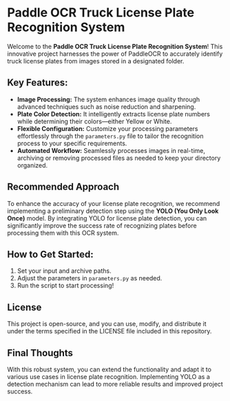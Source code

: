 # Paddle OCR Truck License Plate Recognition System

Welcome to the **Paddle OCR Truck License Plate Recognition System**! This innovative project harnesses the power of PaddleOCR to accurately identify truck license plates from images stored in a designated folder.

## Key Features:
- **Image Processing:** The system enhances image quality through advanced techniques such as noise reduction and sharpening.
- **Plate Color Detection:** It intelligently extracts license plate numbers while determining their colors—either Yellow or White.
- **Flexible Configuration:** Customize your processing parameters effortlessly through the `parameters.py` file to tailor the recognition process to your specific requirements.
- **Automated Workflow:** Seamlessly processes images in real-time, archiving or removing processed files as needed to keep your directory organized.

## Recommended Approach
To enhance the accuracy of your license plate recognition, we recommend implementing a preliminary detection step using the **YOLO (You Only Look Once)** model. By integrating YOLO for license plate detection, you can significantly improve the success rate of recognizing plates before processing them with this OCR system.

## How to Get Started:
1. Set your input and archive paths.
2. Adjust the parameters in `parameters.py` as needed.
3. Run the script to start processing!

## License
This project is open-source, and you can use, modify, and distribute it under the terms specified in the LICENSE file included in this repository.

## Final Thoughts
With this robust system, you can extend the functionality and adapt it to various use cases in license plate recognition. Implementing YOLO as a detection mechanism can lead to more reliable results and improved project success.

